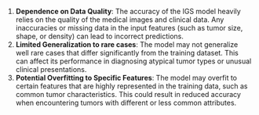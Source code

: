1. **Dependence on Data Quality**: The accuracy of the IGS model heavily relies on the quality of the medical images and clinical data. Any inaccuracies or missing data in the input features (such as tumor size, shape, or density) can lead to incorrect predictions.
2. **Limited Generalization to rare cases**: The model may not generalize well rare cases that differ significantly from the training dataset. This can affect its performance in diagnosing atypical tumor types or unusual clinical presentations.
3. **Potential Overfitting to Specific Features**: The model may overfit to certain features that are highly represented in the training data, such as common tumor characteristics. This could result in reduced accuracy when encountering tumors with different or less common attributes.